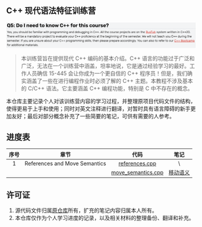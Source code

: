 ## C++ 现代语法特征训练营

![image-20250825222353105](assets/image-20250825222353105.png)

> 本训练营旨在提供现代 C++ 编码的基本介绍。C++ 语言的功能过于广泛和广泛，无法在一个训练营中涵盖，坦率地说，它是通过经验学习的最好。工作人员确信 15-445 会让你成为一个更自信的 C++ 程序员！但是，我们确实涵盖了一些在进行编程作业时必须了解的 C++ 主题。本教程不涉及基本的 C/C++ 语法。它主要涵盖 C++ 编程功能，特别是 C 中不存在的概念。

本仓库主要记录个人对该训练营内容的学习过程，并整理原项目代码文件的结构，使得更易于上手和使用；同时对英文注释进行翻译，对暂时具有语言障碍的新手更加友好；最后对部分概念补充了一些简要的笔记，可供有需要的人参考。



## 进度表

| 序号 |             章节              |                             代码                             |                   笔记                   |
| :--: | :---------------------------: | :----------------------------------------------------------: | :--------------------------------------: |
|  1   | References and Move Semantics | <a href="1 - References and Move Semantics/references.cpp">references.cpp</a> |                    \                     |
|      |                               | <a href="1 - References and Move Semantics/move_semantics.cpp">move_semantics.cpp</a> | <a href="notes/移动语义.md">移动语义</a> |



## 许可证

1. 源代码文件归属<a href="https://github.com/cmu-db/15445-bootcamp">原仓库</a>所有，扩充的笔记内容归属本人所有。
2. 本仓库仅作为个人学习进度的记录，以及相关材料的整理备份、翻译和补充。